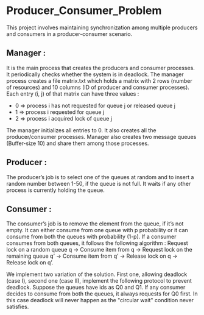 # Producer_Consumer_Problem
This project involves maintaining synchronization among multiple producers and consumers in a producer-consumer scenario. 

## Manager :
It is the main process that creates the producers and consumer processes. It periodically checks whether the system is in deadlock. The manager process creates a file matrix.txt which holds a matrix with 2 rows (number of resources) and 10 columns (ID of producer and consumer processes). Each entry (i, j) of that matrix can have three values :

- 0 => process i has not requested for queue j or released queue j</br>
- 1 => process i requested for queue j</br>
- 2 => process i acquired lock of queue j</br>

The manager initializes all entries to 0. It also creates all the producer/consumer processes. Manager also creates two message
queues (Buffer-size 10) and share them among those processes.

## Producer : 
The producer’s job is to select one of the queues at random and to insert a random number between 1-50, if the queue is not full. It waits if any other process is currently holding the queue.

## Consumer :
The consumer’s job is to remove the element from the queue, if it’s not empty. It can either consume from one queue with p probability or it can consume from both the queues with probability (1-p). If a consumer consumes from both queues, it follows the following algorithm : Request lock on a random queue q -> Consume item from q -> Request lock on the remaining queue q’ -> Consume item from q’ -> Release lock on q -> Release lock on q’.

We implement two variation of the solution. First one, allowing deadlock (case I), second one (case II), implement the following protocol to prevent deadlock. Suppose the queues have ids as Q0 and Q1. If any consumer decides to consume from both the queues, it always requests for Q0 first. In this case deadlock will never happen as the "circular wait" condition never satisfies.
